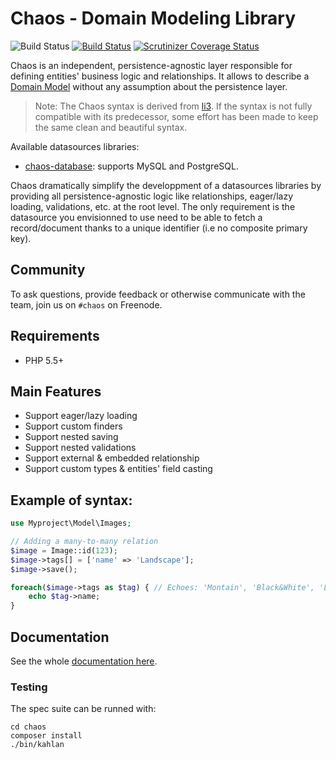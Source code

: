 # Chaos - Domain Modeling Library

![Build Status](https://img.shields.io/badge/branch-master-blue.svg)
[![Build Status](https://travis-ci.org/crysalead/chaos.png?branch=master)](https://travis-ci.org/crysalead/chaos)
[![Scrutinizer Coverage Status](https://scrutinizer-ci.com/g/crysalead/chaos/badges/coverage.png?b=master)](https://scrutinizer-ci.com/g/crysalead/chaos/?branch=master)

Chaos is an independent, persistence-agnostic layer responsible for defining entities' business logic and relationships. It allows to describe a [Domain Model](https://en.wikipedia.org/wiki/Domain_model) without any assumption about the persistence layer.

> Note: The Chaos syntax is derived from [li3](http://li3.me/). If the syntax is not fully compatible with its predecessor, some effort has been made to keep the same clean and beautiful syntax.

Available datasources libraries:
  * [chaos-database](https://github.com/crysalead/chaos-database): supports MySQL and PostgreSQL.

Chaos dramatically simplify the developpment of a datasources libraries by providing all persistence-agnostic logic like relationships, eager/lazy loading, validations, etc. at the root level. The only requirement is the datasource you envisionned to use need to be able to fetch a record/document thanks to a unique identifier (i.e no composite primary key).

## Community

To ask questions, provide feedback or otherwise communicate with the team, join us on `#chaos` on Freenode.

## Requirements

 * PHP 5.5+

## Main Features

* Support eager/lazy loading
* Support custom finders
* Support nested saving
* Support nested validations
* Support external & embedded relationship
* Support custom types & entities' field casting

## Example of syntax:

```php
use Myproject\Model\Images;

// Adding a many-to-many relation
$image = Image::id(123);
$image->tags[] = ['name' => 'Landscape'];
$image->save();

foreach($image->tags as $tag) { // Echoes: 'Montain', 'Black&White', 'Landscape'
    echo $tag->name;
}
```

## Documentation

See the whole [documentation here](http://chaos.readthedocs.org/en/latest).

### Testing

The spec suite can be runned with:

```
cd chaos
composer install
./bin/kahlan
```
